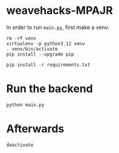 # weavehacks-MPAJR

In order to run `main.py`, first make a venv:

```
rm -rf venv
virtualenv -p python3.12 venv
. venv/bin/activate
pip install --upgrade pip

pip install -r requirements.txt
```

# Run the backend

```
python main.py
```

# Afterwards

```
deactivate
```
